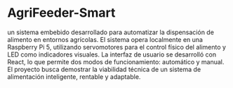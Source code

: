 # AgriFeeder-Smart

un sistema embebido desarrollado para automatizar la dispensación de alimento en entornos agrícolas. El sistema opera localmente en una Raspberry Pi 5, utilizando servomotores para el control físico del alimento y LED como indicadores visuales. La interfaz de usuario se desarrolló con React, lo que permite dos modos de funcionamiento: automático y manual. El proyecto busca demostrar la viabilidad técnica de un sistema de alimentación inteligente, rentable y adaptable. 
